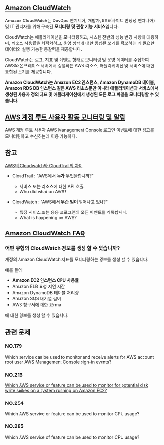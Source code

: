## [Amazon CloudWatch](https://aws.amazon.com/ko/cloudwatch/)

Amazon CloudWatch는 DevOps 엔지니어, 개발자, SRE(사이트 안정성 엔지니어) 및 IT 관리자를 위해 구축된 **모니터링 및 관찰 기능 서비스**입니다.

CloudWatch는 애플리케이션을 모니터링하고, 시스템 전반의 성능 변경 사항에 대응하며, 리소스 사용률을 최적화하고, 운영 상태에 대한 통합된 보기를 확보하는 데 필요한 데이터와 실행 가능한 통찰력을 제공합니다.

CloudWatch는 로그, 지표 및 이벤트 형태로 모니터링 및 운영 데이터를 수집하여 AWS와 온프레미스 서버에서 실행되는 AWS 리소스, 애플리케이션 및 서비스에 대한 통합된 보기를 제공합니다.

**Amazon CloudWatch는 Amazon EC2 인스턴스, Amazon DynamoDB 테이블, Amazon RDS DB 인스턴스 같은 AWS 리소스뿐만 아니라 애플리케이션과 서비스에서 생성된 사용자 정의 지표 및 애플리케이션에서 생성된 모든 로그 파일을 모니터링할 수 있습니다.**

## [AWS 계정 루트 사용자 활동 모니터링 및 알림](https://aws.amazon.com/blogs/mt/monitor-and-notify-on-aws-account-root-user-activity/)

AWS 계정 루트 사용자 AWS Management Console 로그인 이벤트에 대한 경고를 모니터링하고 수신하는데 이용 가능하다.

## 참고

[AWS의 Cloudwatch와 CloudTrail의 차이](https://www.enqdeq.net/282)

   * CloudTrail : "AWS에서 **누가** 무엇을합니까?"
      * 서비스 또는 리소스에 대한 API 호출.
      * Who did what on AWS?

   * CloudWatch : "AWS에서 **무슨 일이** 일어나고 있나?" 
      * 특정 서비스 또는 응용 프로그램의 모든 이벤트를 기록합니다.
      * What is happening on AWS?

## [Amazon CloudWatch FAQ](https://aws.amazon.com/cloudwatch/faqs/)

### 어떤 유형의 CloudWatch 경보를 생성 할 수 있습니까?

계정의 Amazon CloudWatch 지표를 모니터링하는 경보를 생성 할 수 있습니다.

예를 들어 

   * **Amazon EC2 인스턴스 CPU 사용률**
   * Amazon ELB 요청 지연 시간
   * Amazon DynamoDB 테이블 처리량
   * Amazon SQS 대기열 길이
   * AWS 청구서에 대한 요rma

에 대한 경보를 생성 할 수 있습니다.

## 관련 문제

### NO.179 
Which service can be used to monitor and receive alerts for AWS account root user AWS Management Console sign-in events?

### NO.216
[Which AWS service or feature can be used to monitor for potential disk write spikes on a system running on Amazon EC2?](https://aws.amazon.com/ko/blogs/database/how-to-use-cloudwatch-metrics-to-decide-between-general-purpose-or-provisioned-iops-for-your-rds-database/)

### NO.254 
Which AWS service or feature can be used to monitor CPU usage?

### NO.285 
Which AWS service of feature can be used to monitor CPU usage?
